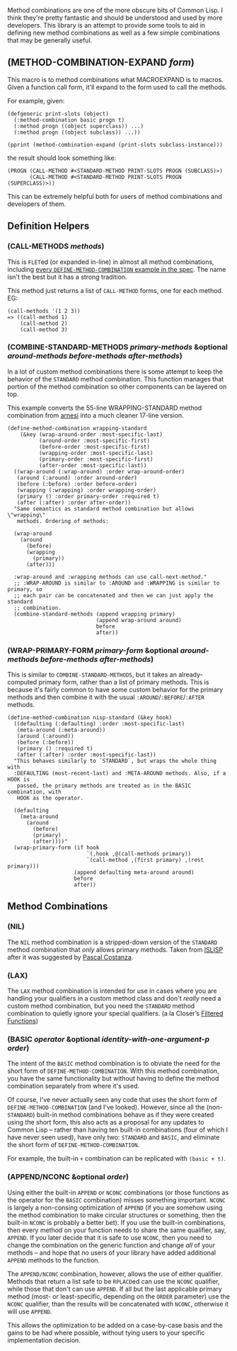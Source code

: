 Method combinations are one of the more obscure bits of Common Lisp. I think they're pretty fantastic and should be understood and used by more developers. This library is an attempt to provide some tools to aid in defining new method combinations as well as a few simple combinations that may be generally useful.

## (METHOD-COMBINATION-EXPAND _form_)

This macro is to method combinations what MACROEXPAND is to macros. Given a function call form, it'll expand to the form used to call the methods.

For example, given:

```common-lisp
(defgeneric print-slots (object)
  (:method-combination basic progn t)
  (:method progn ((object superclass)) ...)
  (:method progn ((object subclass)) ...))

(pprint (method-combination-expand (print-slots subclass-instance)))
```

the result should look something like:

```common-lisp
(PROGN (CALL-METHOD #<STANDARD-METHOD PRINT-SLOTS PROGN (SUBCLASS)>)
       (CALL-METHOD #<STANDARD-METHOD PRINT-SLOTS PROGN (SUPERCLASS)>))
```

This can be extremely helpful both for users of method combinations and developers of them.

## Definition Helpers

### (CALL-METHODS _methods_)

This is `FLET`ed (or expanded in-line) in almost all method combinations, including [every `DEFINE-METHOD-COMBINATION` example in the spec](http://www.lispworks.com/documentation/lw50/CLHS/Body/m_defi_4.htm). The name isn't the best but it has a strong tradition.

This method just returns a list of `CALL-METHOD` forms, one for each method. EG:

```common-lisp
(call-methods '(1 2 3))
=> ((call-method 1)
    (call-method 2)
    (call-method 3)
```

### (COMBINE-STANDARD-METHODS _primary-methods_ &optional _around-methods_ _before-methods_ _after-methods_)

In a lot of custom method combinations there is some attempt to keep the behavior of the `STANDARD` method combination. This function manages that portion of the method combination so other components can be layered on top.

This example converts the 55-line WRAPPING-STANDARD method combination from [arnesi](http://common-lisp.net/project/bese/arnesi.html) into a much cleaner 17-line version.

```common-lisp
(define-method-combination wrapping-standard
    (&key (wrap-around-order :most-specific-last)
          (around-order :most-specific-first)
          (before-order :most-specific-first)
          (wrapping-order :most-specific-last)
          (primary-order :most-specific-first)
          (after-order :most-specific-last))
  ((wrap-around (:wrap-around) :order wrap-around-order)
   (around (:around) :order around-order)
   (before (:before) :order before-order)
   (wrapping (:wrapping) :order wrapping-order)
   (primary () :order primary-order :required t)
   (after (:after) :order after-order))
  "Same semantics as standard method combination but allows \"wrapping\"
   methods. Ordering of methods:

  (wrap-around
    (around
      (before)
      (wrapping
        (primary))
      (after)))

  :wrap-around and :wrapping methods can use call-next-method."
  ;; :WRAP-AROUND is similar to :AROUND and :WRAPPING is similar to primary, so
  ;; each pair can be concatenated and then we can just apply the standard
  ;; combination.
  (combine-standard-methods (append wrapping primary)
                            (append wrap-around around)
                            before
                            after))
```

### (WRAP-PRIMARY-FORM _primary-form_ &optional _around-methods_ _before-methods_ _after-methods_)

This is similar to `COMBINE-STANDARD-METHODS`, but it takes an already-computed primary form, rather than a list of primary methods. This is because it's fairly common to have some custom behavior for the primary methods and then combine it with the usual `:AROUND`/`:BEFORE`/`:AFTER` methods.

```common-lisp
(define-method-combination nisp-standard (&key hook)
  ((defaulting (:defaulting) :order :most-specific-last)
   (meta-around (:meta-around))
   (around (:around))
   (before (:before))
   (primary () :required t)
   (after (:after) :order :most-specific-last))
  "This behaves similarly to `STANDARD`, but wraps the whole thing with
  :DEFAULTING (most-recent-last) and :META-AROUND methods. Also, if a HOOK is
   passed, the primary methods are treated as in the BASIC combination, with
   HOOK as the operator.

  (defaulting
    (meta-around
      (around
        (before)
        (primary)
        (after))))"
  (wrap-primary-form (if hook
                         `(,hook ,@(call-methods primary))
                         `(call-method ,(first primary) ,(rest primary)))
                     (append defaulting meta-around around)
                     before
                     after))
```

## Method Combinations

### (NIL)

The `NIL` method combination is a stripped-down version of the `STANDARD` method combination that _only_ allows primary methods. Taken from [ISLISP](http://www.islisp.info/) after it was suggested by [Pascal Costanza](http://www.p-cos.net/).

### (LAX)

The `LAX` method combination is intended for use in cases where you are handling your qualifiers in a custom method class and don't _really_ need a custom method combination, but you need the `STANDARD` method combination to quietly ignore your special qualifiers. (a la Closer’s [Filtered Functions](http://common-lisp.net/project/closer/filtered.html))

### (BASIC _operator_ &optional _identity-with-one-argument-p_ _order_)

The intent of the `BASIC` method combination is to obviate the need for the short form of `DEFINE-METHOD-COMBINATION`. With this method combination, you have the same functionality but without having to define the method combination separately from where it's used.

Of course, I've never actually seen any code that uses the short form of `DEFINE-METHOD-COMBINATION` (and I've looked). However, since all the (non-`STANDARD`) built-in method combinations behave as if they were created using the short form, this also acts as a proposal for any updates to Common Lisp – rather than having ten built-in combinations (four of which I have never seen used), have only two: `STANDARD` and `BASIC`, and eliminate the short form of `DEFINE-METHOD-COMBINATION`.

For example, the built-in `+` combination can be replicated with `(basic + t)`.

### (APPEND/NCONC &optional _order_)

Using either the built-in `APPEND` or `NCONC` combinations (or those functions as the operator for the `BASIC` combination) misses something important. `NCONC` is largely a non-consing optimization of `APPEND` (if you are somehow using the method combination to make circular structures or something, then the built-in `NCONC` is probably a better bet). If you use the built-in combinations, then every method on your function needs to share the same qualifier, say, `APPEND`. If you later decide that it is safe to use `NCONC`, then you need to change the combination on the generic function and change _all_ of your methods – and hope that no users of your library have added additional `APPEND` methods to the function.

The `APPEND/NCONC` combination, however, allows the use of either qualifier. Methods that return a list safe to be `RPLACD`ed can use the `NCONC` qualifier, while those that don't can use `APPEND`. If all but the last applicable primary method (most- or least-specific, depending on the `ORDER` parameter) use the `NCONC` qualifier, than the results will be concatenated with `NCONC`, otherwise it will use `APPEND`.

This allows the optimization to be added on a case-by-case basis and the gains to be had where possible, without tying users to your specific implementation decision.
